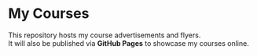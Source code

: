 # My Courses

This repository hosts my course advertisements and flyers.  
It will also be published via **GitHub Pages** to showcase my courses online.

